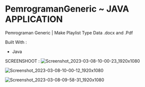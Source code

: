 # PemrogramanGeneric ~ JAVA APPLICATION
Pemrograman Generic | Make Playlist Type Data .docx and .Pdf


Built With :
- Java


SCREENSHOOT :
![Screenshot_2023-03-08-10-00-23_1920x1080](https://user-images.githubusercontent.com/92500812/223608827-842ce750-8159-4f87-b461-d162f2b0133f.png)

![Screenshot_2023-03-08-10-00-12_1920x1080](https://user-images.githubusercontent.com/92500812/223608831-49693a3a-258c-40e6-821d-6e51db16b900.png)

![Screenshot_2023-03-08-09-58-31_1920x1080](https://user-images.githubusercontent.com/92500812/223608837-8b1cc458-dda0-4caa-a241-9f7f25f74d46.png)
